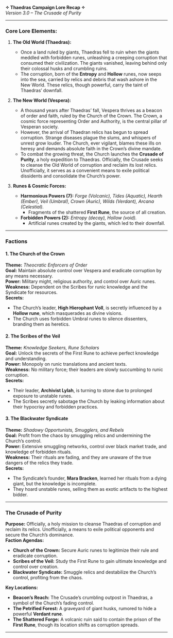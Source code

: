 **✧ Thaedras Campaign Lore Recap ✧**  
*Version 3.0 – The Crusade of Purity*

---

### **Core Lore Elements:**  

1. **The Old World (Thaedras):**  
   - Once a land ruled by giants, Thaedras fell to ruin when the giants meddled with forbidden runes, unleashing a creeping corruption that consumed their civilization. The giants vanished, leaving behind only their colossal husks and crumbling ruins.  
   - The corruption, born of the **Entropy** and **Hollow** runes, now seeps into the sea, carried by relics and debris that wash ashore in the New World. These relics, though powerful, carry the taint of Thaedras’ downfall.  

2. **The New World (Vespera):**  
   - A thousand years after Thaedras’ fall, Vespera thrives as a beacon of order and faith, ruled by the Church of the Crown. The Crown, a cosmic force representing Order and Authority, is the central pillar of Vesperan society.  
   - However, the arrival of Thaedran relics has begun to spread corruption. Strange diseases plague the slums, and whispers of unrest grow louder. The Church, ever vigilant, blames these ills on heresy and demands absolute faith in the Crown’s divine mandate.  
   - To combat the growing threat, the Church launches the **Crusade of Purity**, a holy expedition to Thaedras. Officially, the Crusade seeks to cleanse the Old World of corruption and reclaim its lost relics. Unofficially, it serves as a convenient means to exile political dissidents and consolidate the Church’s power.  

3. **Runes & Cosmic Forces:**  
   - **Harmonious Powers (7):** *Forge (Volcanic), Tides (Aquatic), Hearth (Ember), Veil (Umbral), Crown (Auric), Wilds (Verdant), Arcana (Celestial).*  
     - Fragments of the shattered **First Rune**, the source of all creation.  
   - **Forbidden Powers (2):** *Entropy (decay), Hollow (void).*  
     - Artificial runes created by the giants, which led to their downfall.  

---

### **Factions**  

#### **1. The Church of the Crown**  
**Theme:** *Theocratic Enforcers of Order*  
**Goal:** Maintain absolute control over Vespera and eradicate corruption by any means necessary.  
**Power:** Military might, religious authority, and control over Auric runes.  
**Weakness:** Dependent on the Scribes for runic knowledge and the Syndicate for resources.  
**Secrets:**  
   - The Church’s leader, **High Hierophant Voll**, is secretly influenced by a **Hollow rune**, which masquerades as divine visions.  
   - The Church uses forbidden Umbral runes to silence dissenters, branding them as heretics.  

#### **2. The Scribes of the Veil**  
**Theme:** *Knowledge Seekers, Rune Scholars*  
**Goal:** Unlock the secrets of the First Rune to achieve perfect knowledge and understanding.  
**Power:** Monopoly on runic translations and ancient texts.  
**Weakness:** No military force; their leaders are slowly succumbing to runic corruption.  
**Secrets:**  
   - Their leader, **Archivist Lylah**, is turning to stone due to prolonged exposure to unstable runes.  
   - The Scribes secretly sabotage the Church by leaking information about their hypocrisy and forbidden practices.  

#### **3. The Blackwater Syndicate**  
**Theme:** *Shadowy Opportunists, Smugglers, and Rebels*  
**Goal:** Profit from the chaos by smuggling relics and undermining the Church’s control.  
**Power:** Extensive smuggling networks, control over black market trade, and knowledge of forbidden rituals.  
**Weakness:** Their rituals are fading, and they are unaware of the true dangers of the relics they trade.  
**Secrets:**  
   - The Syndicate’s founder, **Mara Bracken**, learned her rituals from a dying giant, but the knowledge is incomplete.  
   - They hoard unstable runes, selling them as exotic artifacts to the highest bidder.  

---

### **The Crusade of Purity**  
**Purpose:** Officially, a holy mission to cleanse Thaedras of corruption and reclaim its relics. Unofficially, a means to exile political opponents and secure the Church’s dominance.  
**Faction Agendas:**  
- **Church of the Crown:** Secure Auric runes to legitimize their rule and eradicate corruption.  
- **Scribes of the Veil:** Study the First Rune to gain ultimate knowledge and control over creation.  
- **Blackwater Syndicate:** Smuggle relics and destabilize the Church’s control, profiting from the chaos.  

**Key Locations:**  
- **Beacon’s Reach:** The Crusade’s crumbling outpost in Thaedras, a symbol of the Church’s fading control.  
- **The Petrified Forest:** A graveyard of giant husks, rumored to hide a powerful **Verdant rune**.  
- **The Shattered Forge:** A volcanic ruin said to contain the prison of the **First Rune**, though its location shifts as corruption spreads.  

---
